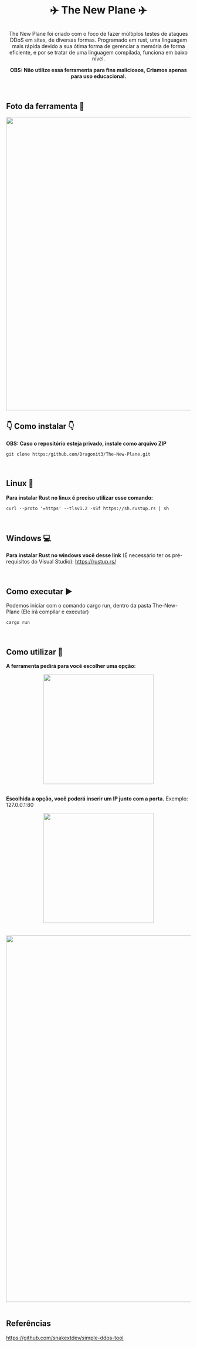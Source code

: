 # <p align = "center"> ✈️ The New Plane ✈️ </p>
<p align = "center"> The New Plane foi criado com o foco de fazer múltiplos testes de ataques DDoS em sites, de diversas formas. Programado em rust, uma linguagem mais rápida devido a sua ótima forma de gerenciar a memória de forma eficiente, e por se tratar de uma linguagem compilada, funciona em baixo nível. </p>

**<p align = "center"> OBS: Não utilize essa ferramenta para fins maliciosos, Criamos apenas para uso educacional. </p>**

<br/>

## Foto da ferramenta 📸
<div align="center">
<img src="https://github.com/Dragonit3/The-New-Plane/assets/123481273/b56e5e41-a9fb-4fcc-9544-af51c2d3a785" width="800px" />
</div>


##  👇 Como instalar 👇
**OBS: Caso o repositório esteja privado, instale como arquivo ZIP**
```
git clone https:/github.com/Dragonit3/The-New-Plane.git
```

<br/>

## Linux 🐧
**Para instalar Rust no linux é preciso utilizar esse comando:** 
```
curl --proto '=https' --tlsv1.2 -sSf https://sh.rustup.rs | sh
```
<br/>

## Windows 💻
**Para instalar Rust no windows você desse link** (É necessário ter os pré-requisitos do Visual Studio): https://rustup.rs/ 

<br/> 

## Como executar ▶️
Podemos iniciar com o comando cargo run, dentro da pasta The-New-Plane (Ele irá compilar e executar)
```
cargo run
```
<br/> 

## Como utilizar  🔧
**A ferramenta pedirá para você escolher uma opção:**

<div align="center">
<img src="https://github.com/Dragonit3/The-New-Plane/assets/123481273/9a9d8576-2dee-409e-8e00-cf7beab96b3a" width="300px" />
</div>

<br/>

**Escolhida a opção, você poderá inserir um IP junto com a porta.** Exemplo: 127.0.0.1:80

<div align="center">
<img src="https://github.com/Dragonit3/The-New-Plane/assets/123481273/c3867460-8d98-401f-891a-107461bcba3a" width="300px" />
</div>

<br/> 
<br/>

<div align="center">
<img src="https://github.com/Dragonit3/The-New-Plane/assets/160602980/3952825f-2be4-4521-8eac-71dce7dfba2d" width="1000px" />
</div>

<br/>

## Referências
https://github.com/snakextdev/simple-ddos-tool 

